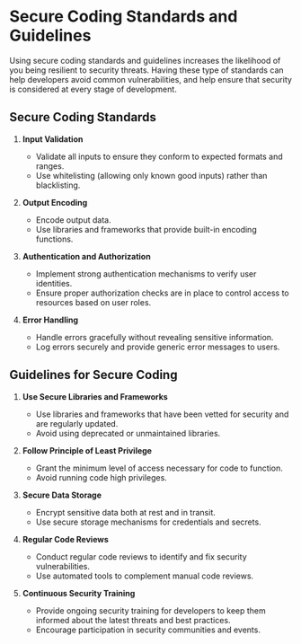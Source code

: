 # Secure Coding Standards and Guidelines

Using secure coding standards and guidelines increases the likelihood of you being resilient to security threats. Having these type of standards can help developers avoid common vulnerabilities, and help ensure that security is considered at every stage of development.

## Secure Coding Standards

1. **Input Validation**
   - Validate all inputs to ensure they conform to expected formats and ranges.
   - Use whitelisting (allowing only known good inputs) rather than blacklisting.

2. **Output Encoding**
   - Encode output data.
   - Use libraries and frameworks that provide built-in encoding functions.

3. **Authentication and Authorization**
   - Implement strong authentication mechanisms to verify user identities.
   - Ensure proper authorization checks are in place to control access to resources based on user roles.

4. **Error Handling**
   - Handle errors gracefully without revealing sensitive information.
   - Log errors securely and provide generic error messages to users.

## Guidelines for Secure Coding

1. **Use Secure Libraries and Frameworks**
   - Use libraries and frameworks that have been vetted for security and are regularly updated.
   - Avoid using deprecated or unmaintained libraries.

2. **Follow Principle of Least Privilege**
   - Grant the minimum level of access necessary for code to function.
   - Avoid running code high privileges.

3. **Secure Data Storage**
   - Encrypt sensitive data both at rest and in transit.
   - Use secure storage mechanisms for credentials and secrets.

4. **Regular Code Reviews**
   - Conduct regular code reviews to identify and fix security vulnerabilities.
   - Use automated tools to complement manual code reviews.

5. **Continuous Security Training**
   - Provide ongoing security training for developers to keep them informed about the latest threats and best practices.
   - Encourage participation in security communities and events.
